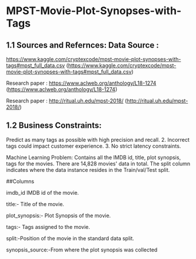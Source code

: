 # MPST-Movie-Plot-Synopses-with-Tags


## 1.1 Sources and Refernces: Data Source : 
https://www.kaggle.com/cryptexcode/mpst-movie-plot-synopses-with-tags#mpst_full_data.csv (https://www.kaggle.com/cryptexcode/mpst-movie-plot-synopses-with-tags#mpst_full_data.csv) 

Research paper : https://www.aclweb.org/anthology/L18-1274 (https://www.aclweb.org/anthology/L18-1274) 

Research paper : http://ritual.uh.edu/mpst-2018/ (http://ritual.uh.edu/mpst-2018/)

## 1.2 Business Constraints:

Predict as many tags as possible with high precision and recall. 2. Incorrect tags could impact customer experience. 3. No strict latency constraints.

Machine Learning Problem: Contains all the IMDB id, title, plot synopsis, tags for the movies. 
There are 14,828 movies' data in total. The split column indicates where the data instance resides in the Train/val/Test split. 

##Columns 

imdb_id IMDB id of the movie.

title:- Title of the movie.

plot_synopsis:- Plot Synopsis of the movie.

tags:- Tags assigned to the movie. 

split:-Position of the movie in the standard data split. 

synopsis_source:-From where the plot synopsis was collected
